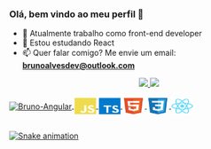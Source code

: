 ### Olá, bem vindo ao meu perfil 👋

- 🔭 Atualmente trabalho como front-end developer
- 🌱 Estou estudando React
- 📫 Quer falar comigo? Me envie um email: <b>brunoalvesdev@outlook.com</b>

<div align="center">
  <a href="https://github.com/brunobl4ck">
  <img height="180em" src="https://github-readme-stats.vercel.app/api?username=brunobl4ck&show_icons=true&theme=merko&include_all_commits=true&count_private=true"/>
  <img height="180em" src="https://github-readme-stats.vercel.app/api/top-langs/?username=brunobl4ck&layout=compact&langs_count=7&theme=merko"/>
</div>
<div style="display: inline_block"><br>
  <img align="center" alt="Bruno-Angular" height="30" width="40" src="https://cdn.jsdelivr.net/gh/devicons/devicon/icons/angularjs/angularjs-plain.svg" />  
  <img align="center" alt="Bruno-Js" height="30" width="40" src="https://raw.githubusercontent.com/devicons/devicon/master/icons/javascript/javascript-plain.svg">
  <img align="center" alt="Bruno-Ts" height="30" width="40" src="https://raw.githubusercontent.com/devicons/devicon/master/icons/typescript/typescript-plain.svg">  
  <img align="center" alt="Bruno-HTML" height="30" width="40" src="https://raw.githubusercontent.com/devicons/devicon/master/icons/html5/html5-original.svg">
  <img align="center" alt="Bruno-CSS" height="30" width="40" src="https://raw.githubusercontent.com/devicons/devicon/master/icons/css3/css3-original.svg">    
  <img align="center" alt="Bruno-React" height="30" width="40" src="https://raw.githubusercontent.com/devicons/devicon/master/icons/react/react-original.svg">
</div>
  
##
  
![Snake animation](https://github.com/brunobl4ck/brunobl4ck/blob/output/github-contribution-grid-snake.svg)
